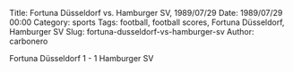 Title: Fortuna Düsseldorf vs. Hamburger SV, 1989/07/29
Date: 1989/07/29 00:00
Category: sports
Tags: football, football scores, Fortuna Düsseldorf, Hamburger SV
Slug: fortuna-dusseldorf-vs-hamburger-sv
Author: carbonero


Fortuna Düsseldorf 1 - 1 Hamburger SV

